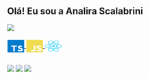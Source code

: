 ## Olá! Eu sou a Analira Scalabrini 
 <div>
  <a href="https://github.com/analiras2">

  <img height="180em" src="https://github-readme-stats.vercel.app/api/top-langs/?username=analiras2&layout=compact&langs_count=5&theme=gruvbox"/>
</div>
<div style="display: inline_block"><br>
  <img align="center" alt="Analira-Ts" height="30" width="40" src="https://raw.githubusercontent.com/devicons/devicon/master/icons/typescript/typescript-plain.svg">
  <img align="center" alt="Analira-Js" height="30" width="40" src="https://raw.githubusercontent.com/devicons/devicon/master/icons/javascript/javascript-plain.svg">
  <img align="center" alt="Analira-React" height="30" width="40" src="https://raw.githubusercontent.com/devicons/devicon/master/icons/react/react-original.svg">
</div>
  
  ##
  <a href="https://www.linkedin.com/in/analirascalabrini/" target="_blank"><img src="https://img.shields.io/badge/-LinkedIn-%230077B5?style=for-the-badge&logo=linkedin&logoColor=white" target="_blank"></a> 
  <a href="https://instagram.com/analira.scalabrini" target="_blank"><img src="https://img.shields.io/badge/-Instagram-%23E4405F?style=for-the-badge&logo=instagram&logoColor=white" target="_blank"></a>
   <a href = "mailto:analira.scalabrini@gmail.com"><img src="https://img.shields.io/badge/-Gmail-%23333?style=for-the-badge&logo=gmail&logoColor=white" target="_blank"></a>
 
</div>
